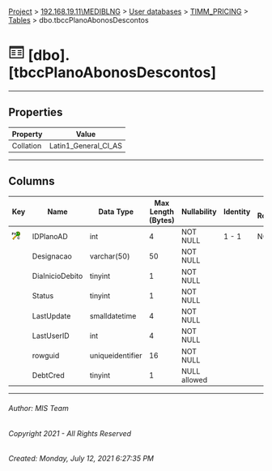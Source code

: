 #### 

[Project](../../../../index.md) > [192.168.19.11\\MEDIBLNG](../../../index.md) > [User databases](../../index.md) > [TIMM_PRICING](../index.md) > [Tables](Tables.md) > dbo.tbccPlanoAbonosDescontos

# ![Tables](../../../../Images/Table32.png) [dbo].[tbccPlanoAbonosDescontos]

---

## <a name="#properties"></a>Properties

| Property | Value |
|---|---|
| Collation | Latin1_General_CI_AS |


---

## <a name="#columns"></a>Columns

| Key | Name | Data Type | Max Length (Bytes) | Nullability | Identity | Identity Replication |
|---|---|---|---|---|---|---|
| [![Cluster Primary Key PK_tbccPlanoAbonosDescontos: IDPlanoAD](../../../../Images/pkcluster.png)](#indexes) | IDPlanoAD | int | 4 | NOT NULL | 1 - 1 | NO |
|  | Designacao | varchar(50) | 50 | NOT NULL |  |  |
|  | DiaInicioDebito | tinyint | 1 | NOT NULL |  |  |
|  | Status | tinyint | 1 | NOT NULL |  |  |
|  | LastUpdate | smalldatetime | 4 | NOT NULL |  |  |
|  | LastUserID | int | 4 | NOT NULL |  |  |
|  | rowguid | uniqueidentifier | 16 | NOT NULL |  |  |
|  | DebtCred | tinyint | 1 | NULL allowed |  |  |


---

###### Author:  MIS Team

###### Copyright 2021 - All Rights Reserved

###### Created: Monday, July 12, 2021 6:27:35 PM

